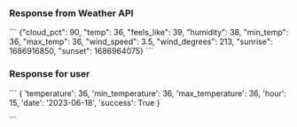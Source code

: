 ### Response from Weather API
´´´
{"cloud_pct": 90, "temp": 36, "feels_like": 39, "humidity": 38, "min_temp": 36, "max_temp": 36, "wind_speed": 3.5, "wind_degrees": 213, "sunrise": 1686916850, "sunset": 1686964075}
´´´

### Response for user

´´´
{
    'temperature': 36,
    'min_temperature': 36,
    'max_temperature': 36,
    'hour': 15,
    'date': '2023-06-18',
    'success': True
}

´´´